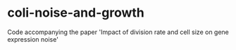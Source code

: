 # coli-noise-and-growth
Code accompanying the paper 'Impact of division rate and cell size on gene expression noise'
